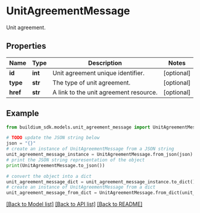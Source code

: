 # UnitAgreementMessage

Unit agreement.

## Properties

Name | Type | Description | Notes
------------ | ------------- | ------------- | -------------
**id** | **int** | Unit agreement unique identifier. | [optional] 
**type** | **str** | The type of unit agreement. | [optional] 
**href** | **str** | A link to the unit agreement resource. | [optional] 

## Example

```python
from buildium_sdk.models.unit_agreement_message import UnitAgreementMessage

# TODO update the JSON string below
json = "{}"
# create an instance of UnitAgreementMessage from a JSON string
unit_agreement_message_instance = UnitAgreementMessage.from_json(json)
# print the JSON string representation of the object
print(UnitAgreementMessage.to_json())

# convert the object into a dict
unit_agreement_message_dict = unit_agreement_message_instance.to_dict()
# create an instance of UnitAgreementMessage from a dict
unit_agreement_message_from_dict = UnitAgreementMessage.from_dict(unit_agreement_message_dict)
```
[[Back to Model list]](../README.md#documentation-for-models) [[Back to API list]](../README.md#documentation-for-api-endpoints) [[Back to README]](../README.md)


